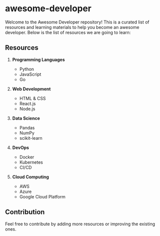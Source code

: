 # awesome-developer

Welcome to the Awesome Developer repository! This is a curated list of resources and learning materials to help you become an awesome developer. Below is the list of resources we are going to learn:

## Resources

1. **Programming Languages**
   - Python
   - JavaScript
   - Go

2. **Web Development**
   - HTML & CSS
   - React.js
   - Node.js

3. **Data Science**
   - Pandas
   - NumPy
   - scikit-learn

4. **DevOps**
   - Docker
   - Kubernetes
   - CI/CD

5. **Cloud Computing**
   - AWS
   - Azure
   - Google Cloud Platform

## Contribution

Feel free to contribute by adding more resources or improving the existing ones.
